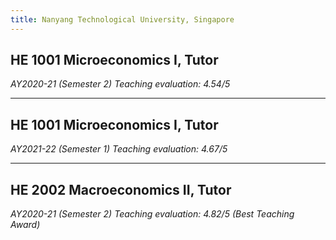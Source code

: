 ```yaml
---
title: Nanyang Technological University, Singapore
---
```



## HE 1001 Microeconomics I, Tutor  
  *AY2020-21 (Semester 2)*
  *Teaching evaluation: 4.54/5*
  
---
  
## HE 1001 Microeconomics I, Tutor    
  *AY2021-22 (Semester 1)*
  *Teaching evaluation: 4.67/5*
  
---

## HE 2002 Macroeconomics II, Tutor   
  *AY2020-21 (Semester 2)*
  *Teaching evaluation: 4.82/5 (Best Teaching Award)*
  
